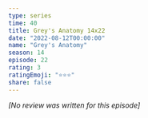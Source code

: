 ```yaml
---
type: series
time: 40
title: Grey's Anatomy 14x22
date: "2022-08-12T00:00:00"
name: "Grey's Anatomy"
season: 14
episode: 22
rating: 3
ratingEmoji: "⭐️⭐️⭐️"
share: false
---
```


_[No review was written for this episode]_
